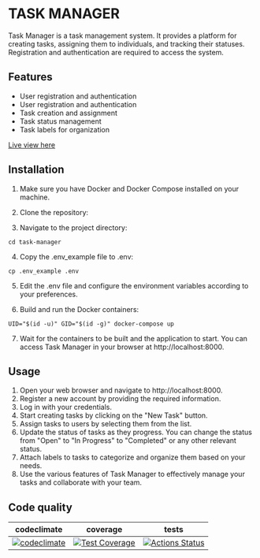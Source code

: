 # TASK MANAGER


Task Manager is a task management system. It provides a platform for creating tasks, assigning them to individuals, and tracking their statuses. Registration and authentication are required to access the system.

## Features
* User registration and authentication
* User registration and authentication
* Task creation and assignment
* Task status management
* Task labels for organization


[Live view here](https://task-manager-81l3.onrender.com)

## Installation


1. Make sure you have Docker and Docker Compose installed on your machine.

2. Clone the repository:

3. Navigate to the project directory:

```
cd task-manager
```
4. Copy the .env_example file to .env:
```
cp .env_example .env
```
5. Edit the .env file and configure the environment variables according to your preferences.

6. Build and run the Docker containers:

```
UID="$(id -u)" GID="$(id -g)" docker-compose up
```
7. Wait for the containers to be built and the application to start. You can access Task Manager in your browser at http://localhost:8000.

## Usage
1. Open your web browser and navigate to http://localhost:8000.
2. Register a new account by providing the required information.
3. Log in with your credentials.
4. Start creating tasks by clicking on the "New Task" button.
5. Assign tasks to users by selecting them from the list.
6. Update the status of tasks as they progress. You can change the status from "Open" to "In Progress" to "Completed" or any other relevant status.
7. Attach labels to tasks to categorize and organize them based on your needs.
8. Use the various features of Task Manager to effectively manage your tasks and collaborate with your team.


## Сode quality

| codeclimate | coverage | tests |
|:---:|:---:|:---:|
| [![codeclimate](https://api.codeclimate.com/v1/badges/52d3833c844707328f27/maintainability)](https://codeclimate.com/github/Nella611/python-project-lvl4/maintainability) | [![Test Coverage](https://api.codeclimate.com/v1/badges/52d3833c844707328f27/test_coverage)](https://codeclimate.com/github/Nella611/python-project-lvl4/test_coverage) | [![Actions Status](https://github.com/Nella611/python-project-lvl4/workflows/hexlet-check/badge.svg)](https://github.com/Nella611/python-project-lvl4/actions) |


